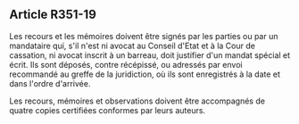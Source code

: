 ## Article R351-19

Les recours et les mémoires doivent être signés par les parties ou par un mandataire qui, s'il n'est ni avocat
au Conseil d'Etat et à la Cour de cassation, ni avocat inscrit à un barreau, doit justifier d'un mandat spécial et
écrit. Ils sont déposés, contre récépissé, ou adressés par envoi recommandé au greffe de la juridiction, où ils
sont enregistrés à la date et dans l'ordre d'arrivée.

Les recours, mémoires et observations doivent être accompagnés de quatre copies certifiées conformes par
leurs auteurs.

